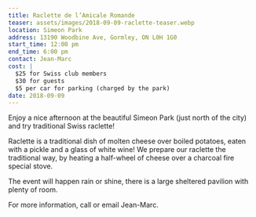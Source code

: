 ```yaml
---
title: Raclette de l’Amicale Romande
teaser: assets/images/2018-09-09-raclette-teaser.webp
location: Simeon Park
address: 13190 Woodbine Ave, Gormley, ON L0H 1G0
start_time: 12:00 pm
end_time: 6:00 pm
contact: Jean-Marc
cost: |
  $25 for Swiss club members
  $30 for guests
  $5 per car for parking (charged by the park)
date: 2018-09-09
---
```


Enjoy a nice afternoon at the beautiful Simeon Park (just north of the city)
and try traditional Swiss raclette!

Raclette is a traditional dish of molten cheese over boiled potatoes, eaten
with a pickle and a glass of white wine! We prepare our raclette the
traditional way, by heating a half-wheel of cheese over a charcoal fire special
stove.

The event will happen rain or shine, there is a large sheltered pavilion with
plenty of room.

For more information, call  or email Jean-Marc.
